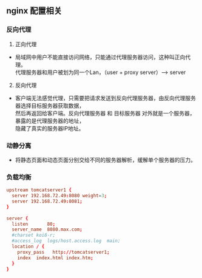 ## nginx 配置相关
### 反向代理
1. 正向代理  
* 局域网中用户不能直接访问网络，只能通过代理服务器访问，这种叫正向代理。  
  代理服务器和用户被划为同一个Lan，（user +  proxy server）--> server
2. 反向代理  
* 客户端无法感觉代理，只需要把请求发送到反向代理服务器，由反向代理服务器选择目标服务器获取数据，  
  然后再返回给客户端。反向代理服务器 和 目标服务器 对外就是一个服务器，暴露的是代理服务器的地址，  
  隐藏了真实的服务器IP地址。

### 动静分离
* 将静态页面和动态页面分别交给不同的服务器解析，缓解单个服务器的压力。

### 负载均衡
```conf
upstream tomcatserver1 {  
  server 192.168.72.49:8080 weight=3;  
  server 192.168.72.49:8081;  
}   
  
server {  
  listen       80;  
  server_name  8080.max.com;  
  #charset koi8-r;  
  #access_log  logs/host.access.log  main;  
  location / {  
    proxy_pass   http://tomcatserver1;  
    index  index.html index.htm;  
  }  
} 
```